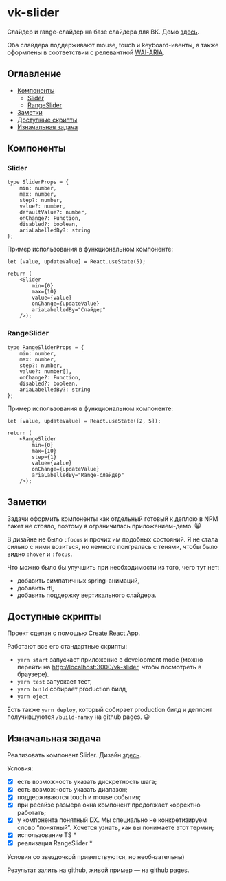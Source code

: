 # vk-slider

Слайдер и range-слайдер на базе слайдера для ВК. Демо [здесь](https://eugpoloz.github.io/vk-slider).

Оба слайдера поддерживают mouse, touch и keyboard-ивенты, а также оформлены в соответствии с релевантной [WAI-ARIA](w3.org/TR/wai-aria-practices/#slider).

## Оглавление

- [Компоненты](#компоненты)
  - [Slider](#slider)
  - [RangeSlider](#rangeslider)
- [Заметки](#заметки)
- [Доступные скрипты](#доступные-скрипты)
- [Изначальная задача](#изначальная-задача)

## Компоненты

### Slider

```
type SliderProps = {
    min: number,
    max: number,
    step?: number,
    value?: number,
    defaultValue?: number,
    onChange?: Function,
    disabled?: boolean,
    ariaLabelledBy?: string
};
```

Пример использования в функциональном компоненте:

```
let [value, updateValue] = React.useState(5);

return (
    <Slider
        min={0}
        max={10}
        value={value}
        onChange={updateValue}
        ariaLabelledBy="Слайдер"
    />);
```

### RangeSlider

```
type RangeSliderProps = {
    min: number,
    max: number,
    step?: number,
    value?: number[],
    onChange?: Function,
    disabled?: boolean,
    ariaLabelledBy?: string
};
```

Пример использования в функциональном компоненте:

```
let [value, updateValue] = React.useState([2, 5]);

return (
    <RangeSlider
        min={0}
        max={10}
        step={1}
        value={value}
        onChange={updateValue}
        ariaLabelledBy="Range-слайдер"
    />);
```

## Заметки

Задачи оформить компоненты как отдельный готовый к деплою в NPM пакет не стояло, поэтому я ограничилась приложением-демо. 😸

В дизайне не было `:focus` и прочих им подобных состояний. Я не стала сильно с ними возиться, но немного поигралась с тенями, чтобы было видно `:hover` и `:focus`.

Что можно было бы улучшить при необходимости из того, чего тут нет:

- добавить симпатичных spring-анимаций,
- добавить rtl,
- добавить поддержку вертикального слайдера.

## Доступные скрипты

Проект сделан с помощью [Create React App](https://github.com/facebook/create-react-app).

Работают все его стандартные скрипты:

- `yarn start` запускает приложение в development mode (можно перейти на [http://localhost:3000/vk-slider](http://localhost:3000/vk-slider), чтобы посмотреть в браузере).
- `yarn test` запускает тест,
- `yarn build` собирает production билд,
- `yarn eject`.

Есть также `yarn deploy`, который собирает production билд и деплоит получившуются `/build-папку` на github pages. 😀

## Изначальная задача

Реализовать компонент Slider. Дизайн [здесь](https://www.figma.com/file/JkJtNthpXtXFzR6gVS17Ll/Test).

Условия:

- [x] есть возможность указать дискретность шага;
- [x] есть возможность указать диапазон;
- [x] поддерживаются touch и mouse события;
- [x] при ресайзе размера окна компонент продолжает корректно работать;
- [x] у компонента понятный DX. Мы специально не конкретизируем слово “понятный”. Хочется узнать, как вы понимаете этот термин;
- [x] использование TS \*
- [x] реализация RangeSlider \*

Условия со звездочкой приветствуются, но необязательны)

Результат залить на github, живой пример — на github pages.
